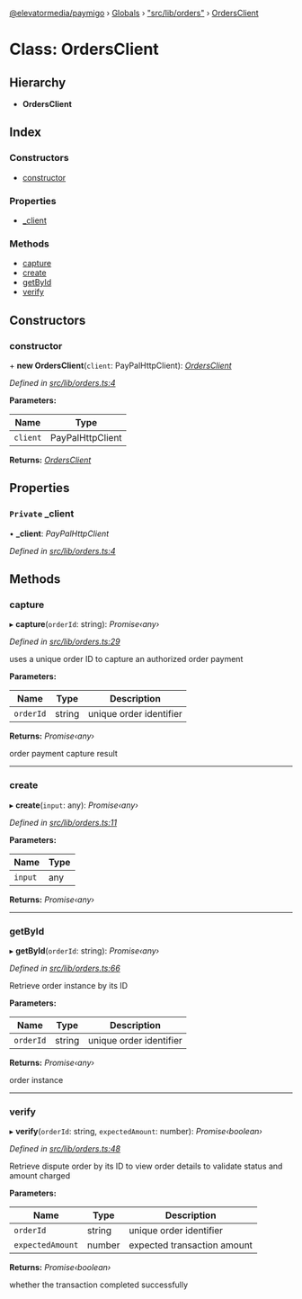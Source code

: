[@elevatormedia/paymigo](../README.md) › [Globals](../globals.md) › ["src/lib/orders"](../modules/_src_lib_orders_.md) › [OrdersClient](_src_lib_orders_.ordersclient.md)

# Class: OrdersClient

## Hierarchy

-   **OrdersClient**

## Index

### Constructors

-   [constructor](_src_lib_orders_.ordersclient.md#constructor)

### Properties

-   [\_client](_src_lib_orders_.ordersclient.md#private-_client)

### Methods

-   [capture](_src_lib_orders_.ordersclient.md#capture)
-   [create](_src_lib_orders_.ordersclient.md#create)
-   [getById](_src_lib_orders_.ordersclient.md#getbyid)
-   [verify](_src_lib_orders_.ordersclient.md#verify)

## Constructors

### constructor

\+ **new OrdersClient**(`client`: PayPalHttpClient): _[OrdersClient](_src_lib_orders_.ordersclient.md)_

_Defined in [src/lib/orders.ts:4](https://github.com/ELEVATORmedia/paymigo/blob/0314afc/src/lib/orders.ts#L4)_

**Parameters:**

| Name     | Type             |
| -------- | ---------------- |
| `client` | PayPalHttpClient |

**Returns:** _[OrdersClient](_src_lib_orders_.ordersclient.md)_

## Properties

### `Private` \_client

• **\_client**: _PayPalHttpClient_

_Defined in [src/lib/orders.ts:4](https://github.com/ELEVATORmedia/paymigo/blob/0314afc/src/lib/orders.ts#L4)_

## Methods

### capture

▸ **capture**(`orderId`: string): _Promise‹any›_

_Defined in [src/lib/orders.ts:29](https://github.com/ELEVATORmedia/paymigo/blob/0314afc/src/lib/orders.ts#L29)_

uses a unique order ID to capture an authorized order payment

**Parameters:**

| Name      | Type   | Description             |
| --------- | ------ | ----------------------- |
| `orderId` | string | unique order identifier |

**Returns:** _Promise‹any›_

order payment capture result

---

### create

▸ **create**(`input`: any): _Promise‹any›_

_Defined in [src/lib/orders.ts:11](https://github.com/ELEVATORmedia/paymigo/blob/0314afc/src/lib/orders.ts#L11)_

**Parameters:**

| Name    | Type |
| ------- | ---- |
| `input` | any  |

**Returns:** _Promise‹any›_

---

### getById

▸ **getById**(`orderId`: string): _Promise‹any›_

_Defined in [src/lib/orders.ts:66](https://github.com/ELEVATORmedia/paymigo/blob/0314afc/src/lib/orders.ts#L66)_

Retrieve order instance by its ID

**Parameters:**

| Name      | Type   | Description             |
| --------- | ------ | ----------------------- |
| `orderId` | string | unique order identifier |

**Returns:** _Promise‹any›_

order instance

---

### verify

▸ **verify**(`orderId`: string, `expectedAmount`: number): _Promise‹boolean›_

_Defined in [src/lib/orders.ts:48](https://github.com/ELEVATORmedia/paymigo/blob/0314afc/src/lib/orders.ts#L48)_

Retrieve dispute order by its ID to view order details to validate status and amount charged

**Parameters:**

| Name             | Type   | Description                 |
| ---------------- | ------ | --------------------------- |
| `orderId`        | string | unique order identifier     |
| `expectedAmount` | number | expected transaction amount |

**Returns:** _Promise‹boolean›_

whether the transaction completed successfully
